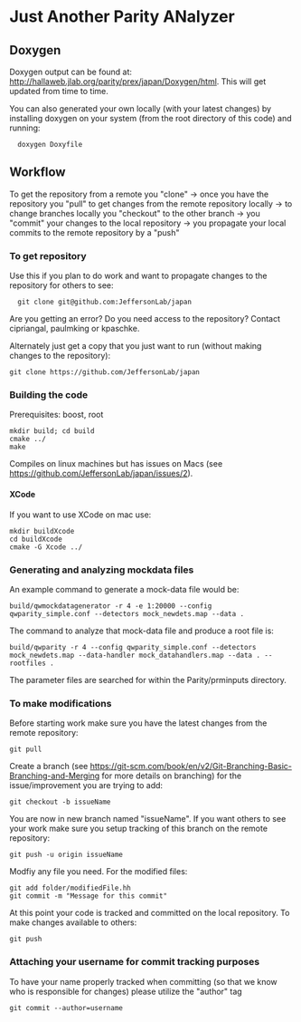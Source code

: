 # Just Another Parity ANalyzer
   
## Doxygen
Doxygen output can be found at: http://hallaweb.jlab.org/parity/prex/japan/Doxygen/html. This will get updated from time to time. 

You can also generated your own locally (with your latest changes) by installing doxygen on your system (from the root directory of this code) and running:
```
  doxygen Doxyfile
```

## Workflow
To get the repository from a remote you "clone" -> once you have the repository you "pull" to get changes from the remote repository locally -> to change branches locally you "checkout" to the other branch  -> you "commit" your changes to the local repository -> you propagate your local commits to the remote repository by a "push" 

### To get repository
Use this if you plan to do work and want to propagate changes to the repository for others to see:
```
  git clone git@github.com:JeffersonLab/japan
```

Are you getting an error? Do you need access to the repository? Contact cipriangal, paulmking or kpaschke.

Alternately just get a copy that you just want to run (without making changes to the repository):
  ```
  git clone https://github.com/JeffersonLab/japan
  ```

### Building the code
Prerequisites: boost, root
  ```
  mkdir build; cd build
  cmake ../
  make
  ```
Compiles on linux machines but has issues on Macs (see https://github.com/JeffersonLab/japan/issues/2).

#### XCode
If you want to use XCode on mac use:
```
mkdir buildXcode
cd buildXcode
cmake -G Xcode ../
```

### Generating and analyzing mockdata files
An example command to generate a mock-data file would be:
```
build/qwmockdatagenerator -r 4 -e 1:20000 --config qwparity_simple.conf --detectors mock_newdets.map --data .
```

The command to analyze that mock-data file and produce a root file is:
```
build/qwparity -r 4 --config qwparity_simple.conf --detectors mock_newdets.map --data-handler mock_datahandlers.map --data . --rootfiles .
```

The parameter files are searched for within the Parity/prminputs directory.



### To make modifications
Before starting work make sure you have the latest changes from the remote repository:
```
git pull
```

Create a branch (see https://git-scm.com/book/en/v2/Git-Branching-Basic-Branching-and-Merging for more details on branching) for the issue/improvement you are trying to add:
 ```
 git checkout -b issueName
 ```
  
You are now in new branch named "issueName". If you want others to see your work make sure you setup tracking of this branch on the remote repository:
  ```
  git push -u origin issueName
  ```
Modfiy any file you need. For the modified files:
  ```
  git add folder/modifiedFile.hh
  git commit -m "Message for this commit"
  ```
  
At this point your code is tracked and committed on the local repository. To make changes available to others:
  ```
  git push
  ```
### Attaching your username for commit tracking purposes

To have your name properly tracked when committing (so that we know who is responsible for changes) please utilize the "author" tag
  ```
  git commit --author=username
  ```

